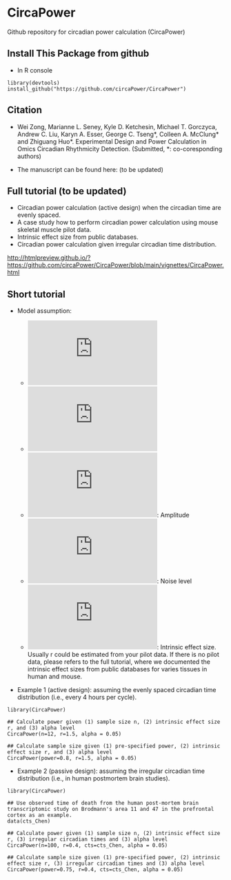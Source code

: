 # CircaPower
Github repository for circadian power calculation (CircaPower)


## Install This Package from github
* In R console

```{R}
library(devtools)
install_github("https://github.com/circaPower/CircaPower") 
```

## Citation

* Wei Zong, Marianne L. Seney, Kyle D. Ketchesin, Michael T. Gorczyca, Andrew C. Liu, Karyn A. Esser, George C. Tseng*, Colleen A. McClung* and Zhiguang Huo*. Experimental Design and Power Calculation in Omics Circadian Rhythmicity Detection. (Submitted, *: co-coresponding authors)

* The manuscript can be found here: (to be updated)

## Full tutorial (to be updated)

* Circadian power calculation (active design) when the circadian time are evenly spaced.
* A case study how to perform circadian power calculation using mouse skeletal muscle pilot data.
* Intrinsic effect size from public databases.
* Circadian power calculation given irregular circadian time distribution.

http://htmlpreview.github.io/?https://github.com/circaPower/CircaPower/blob/main/vignettes/CircaPower.html

## Short tutorial 

* Model assumption: 
  + ![equation](https://latex.codecogs.com/gif.latex?y_i%3DA%5Csin%28%5Comega%28t_i&plus;%5Cphi%29%29&plus;M&plus;%5Cvarepsilon_i)
  + ![equation](https://latex.codecogs.com/gif.latex?%5Cvarepsilon_i%20%5Coverset%7Biid%7D%7B%5Csim%7D%20%5Ctextit%7BN%7D%280%2C%20%5Csigma%5E2%29)
  + ![equation](https://latex.codecogs.com/gif.latex?A): Amplitude
  + ![equation](https://latex.codecogs.com/gif.latex?%5Csigma): Noise level
  + ![equation](https://latex.codecogs.com/gif.latex?r%3DA/%5Csigma): Intrinsic effect size. Usually r could be estimated from your pilot data. If there is no pilot data, please refers to the full tutorial, where we documented the intrinsic effect sizes from public databases for varies tissues in human and mouse.
  
* Example 1 (active design): assuming the evenly spaced circadian time distribution (i.e., every 4 hours per cycle).

```{R}
library(CircaPower)

## Calculate power given (1) sample size n, (2) intrinsic effect size r, and (3) alpha level
CircaPower(n=12, r=1.5, alpha = 0.05)

## Calculate sample size given (1) pre-specified power, (2) intrinsic effect size r, and (3) alpha level
CircaPower(power=0.8, r=1.5, alpha = 0.05)

```

* Example 2 (passive design): assuming the irregular circadian time distribution (i.e., in human postmortem brain studies).

```{R}
library(CircaPower)

## Use observed time of death from the human post-mortem brain transcriptomic study on Brodmann's area 11 and 47 in the prefrontal cortex as an example.
data(cts_Chen)

## Calculate power given (1) sample size n, (2) intrinsic effect size r, (3) irregular circadian times and (3) alpha level
CircaPower(n=100, r=0.4, cts=cts_Chen, alpha = 0.05)

## Calculate sample size given (1) pre-specified power, (2) intrinsic effect size r, (3) irregular circadian times and (3) alpha level
CircaPower(power=0.75, r=0.4, cts=cts_Chen, alpha = 0.05)

```
  


